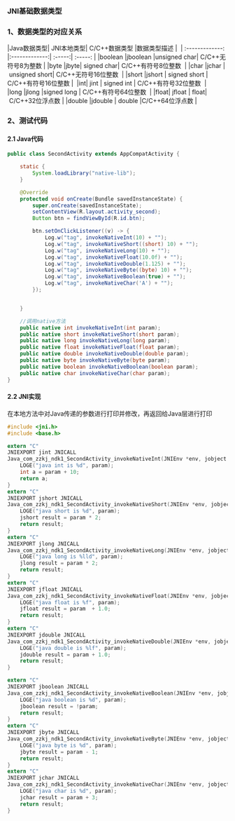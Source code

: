 ### JNI基础数据类型 
### 1、数据类型的对应关系
|Java数据类型| JNI本地类型| C/C++数据类型 |数据类型描述 | 
| :-------------: |:-------------:| :-----:| :-----: |
|boolean |jboolean |unsigned char| C/C++无符号8为整数 |
|byte |jbyte| signed char| C/C++有符号8位整数  |
|char |jchar | unsigned short| C/C++无符号16位整数  |
|short |jshort | signed short | C/C++有符号16位整数 | 
|int| jint | signed int | C/C++有符号32位整数  |
|long |jlong |signed long | C/C++有符号64位整数  |
|float| jfloat | float| C/C++32位浮点数 |
|double |jdouble | double |C/C++64位浮点数 |
### 2、测试代码
#### 2.1 Java代码
```java
public class SecondActivity extends AppCompatActivity {

    static {
        System.loadLibrary("native-lib");
    }

    @Override
    protected void onCreate(Bundle savedInstanceState) {
        super.onCreate(savedInstanceState);
        setContentView(R.layout.activity_second);
        Button btn = findViewById(R.id.btn);

        btn.setOnClickListener((v) -> {
            Log.w("tag", invokeNativeInt(10) + "");
            Log.w("tag", invokeNativeShort((short) 10) + "");
            Log.w("tag", invokeNativeLong(10) + "");
            Log.w("tag", invokeNativeFloat(10.0f) + "");
            Log.w("tag", invokeNativeDouble(1.125) + "");
            Log.w("tag", invokeNativeByte((byte) 10) + "");
            Log.w("tag", invokeNativeBoolean(true) + "");
            Log.w("tag", invokeNativeChar('A') + "");
        });


    }

    //调用native方法
    public native int invokeNativeInt(int param);
    public native short invokeNativeShort(short param);
    public native long invokeNativeLong(long param);
    public native float invokeNativeFloat(float param);
    public native double invokeNativeDouble(double param);
    public native byte invokeNativeByte(byte param);
    public native boolean invokeNativeBoolean(boolean param);
    public native char invokeNativeChar(char param);
}
```
#### 2.2 JNI实现
在本地方法中对Java传递的参数进行打印并修改，再返回给Java层进行打印
```c
#include <jni.h>
#include <base.h>

extern "C"
JNIEXPORT jint JNICALL
Java_com_zzkj_ndk1_SecondActivity_invokeNativeInt(JNIEnv *env, jobject thiz, jint param) {
    LOGE("java int is %d", param);
    int a = param + 10;
    return a;
}
extern "C"
JNIEXPORT jshort JNICALL
Java_com_zzkj_ndk1_SecondActivity_invokeNativeShort(JNIEnv *env, jobject thiz, jshort param) {
    LOGE("java short is %d", param);
    jshort result = param * 2;
    return result;
}
extern "C"
JNIEXPORT jlong JNICALL
Java_com_zzkj_ndk1_SecondActivity_invokeNativeLong(JNIEnv *env, jobject thiz, jlong param) {
    LOGE("java long is %lld", param);
    jlong result = param * 2;
    return result;
}
extern "C"
JNIEXPORT jfloat JNICALL
Java_com_zzkj_ndk1_SecondActivity_invokeNativeFloat(JNIEnv *env, jobject thiz, jfloat param) {
    LOGE("java float is %f", param);
    jfloat result = param  + 1.0;
    return result;
}
extern "C"
JNIEXPORT jdouble JNICALL
Java_com_zzkj_ndk1_SecondActivity_invokeNativeDouble(JNIEnv *env, jobject jobj, jdouble param) {
    LOGE("java double is %lf", param);
    jdouble result = param + 1.0;
    return result;
}

extern "C"
JNIEXPORT jboolean JNICALL
Java_com_zzkj_ndk1_SecondActivity_invokeNativeBoolean(JNIEnv *env, jobject jobj, jboolean param) {
    LOGE("java boolean is %d", param);
    jboolean result = !param;
    return result;
}
extern "C"
JNIEXPORT jbyte JNICALL
Java_com_zzkj_ndk1_SecondActivity_invokeNativeByte(JNIEnv *env, jobject thiz, jbyte param) {
    LOGE("java byte is %d", param);
    jbyte result = param - 1;
    return result;
}
extern "C"
JNIEXPORT jchar JNICALL
Java_com_zzkj_ndk1_SecondActivity_invokeNativeChar(JNIEnv *env, jobject thiz, jchar param) {
    LOGE("java char is %d", param);
    jchar result = param + 3;
    return result;
}
```
